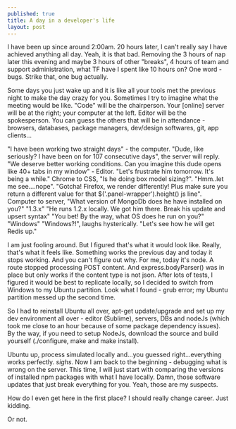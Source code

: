 ```yaml
---
published: true
title: A day in a developer's life
layout: post
---
```

I have been up since around 2:00am. 20 hours later, I can't really say I have achieved anything all day. Yeah, it is that bad. Removing the 3 hours of nap later this evening and maybe 3 hours of other "breaks", 4 hours of team and support administration, what TF have I spent like 10 hours on? One word - bugs. Strike that, one bug actually.

Some days you just wake up and it is like all your tools met the previous night to make the day crazy for you. Sometimes I try to imagine what the meeting would be like. "Code" will be the chairperson. Your [online] server will be at the right; your computer at the left. Editor will be the spokesperson. You can guess the others that will be in attendance - browsers, databases, package managers, dev/design softwares, git, app clients...

"I have been working two straight days" - the computer.
"Dude, like seriously? I have been on for 107 consecutive days", the server will reply. 
"We deserve better working conditions. Can you imagine this dude opens like 40+ tabs in my window" - Editor. "Let's frustrate him tomorrow. It's being a while."
Chrome to CSS, "Is he doing box model sizing?".
"Hmm..let me see....nope".
"Gotcha! Firefox, we render differently! Plus make sure you return a different value for that $('.panel-wrapper').height() js line".
Computer to server, "What version of MongoDb does he have installed on you?"
"1.3.x"
"He runs 1.2.x locally. We got him there. Break his update and upsert syntax"
"You bet! By the way, what OS does he run on you?"
"Windows"
"Windows?!", laughs hysterically. "Let's see how he will get Redis up."

I am just fooling around. But I figured that's what it would look like. Really, that's what it feels like. Something works the previous day and today it stops working. And you can't figure out why. For me, 
today it's node. A route stopped processing POST content. And express.bodyParser() was in place but only works if the content type is not json. After lots of tests, I figured it would be best to replicate locally, so I decided to switch from Windows to my Ubuntu partition. Look what I found - grub error; my Ubuntu partition messed up the second time.

So I had to reinstall Ubuntu all over, apt-get update/upgrade and set up my dev environment all over - editor (Sublime), servers, DBs and nodeJs (which took me close to an hour because of some package dependency issues). By the way, if you need to setup NodeJs, download the source and build yourself (./configure, make and make install). 

Ubuntu up, process simulated locally and...you guessed right...everything works perfectly. *sighs*. Now I am back to the beginning - debugging what is wrong on the server. This time, I will just start with comparing the versions of installed npm packages with what I have locally. Damn, those software updates that just break everything for you.
Yeah, those are my suspects.

How do I even get here in the first place? I should really change career. Just kidding.

Or not.